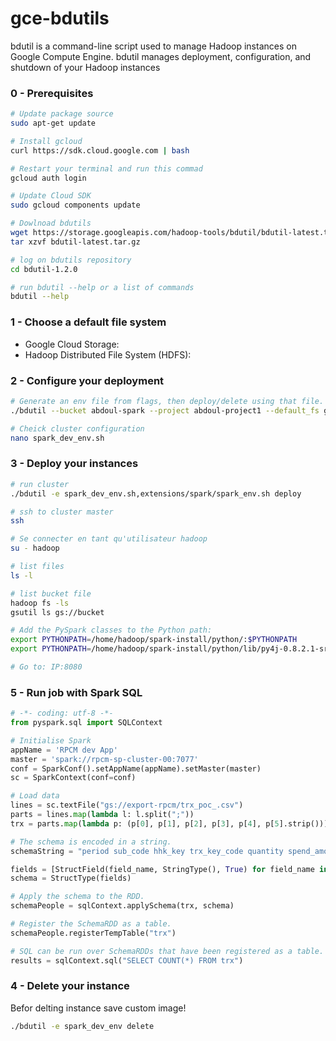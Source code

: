 # gce-bdutils
bdutil is a command-line script used to manage Hadoop instances on Google Compute Engine. bdutil manages deployment, configuration, and shutdown of your Hadoop instances

### 0 - Prerequisites 
```sh
# Update package source
sudo apt-get update

# Install gcloud
curl https://sdk.cloud.google.com | bash

# Restart your terminal and run this commad
gcloud auth login

# Update Cloud SDK 
sudo gcloud components update

# Dowlnoad bdutils
wget https://storage.googleapis.com/hadoop-tools/bdutil/bdutil-latest.tar.gz
tar xzvf bdutil-latest.tar.gz

# log on bdutils repository
cd bdutil-1.2.0

# run bdutil --help or a list of commands
bdutil --help
```

### 1 - Choose a default file system
- Google Cloud Storage:
- Hadoop Distributed File System (HDFS):

### 2 - Configure your deployment
```sh
# Generate an env file from flags, then deploy/delete using that file.
./bdutil --bucket abdoul-spark --project abdoul-project1 --default_fs gs --master_machine_type n1-standard-4 --zone europe-west1-b --num_workers 4 --prefix spark-cluster --verbose generate_config spark_dev_env.sh

# Cheick cluster configuration
nano spark_dev_env.sh

```

### 3 - Deploy your instances
```sh
# run cluster
./bdutil -e spark_dev_env.sh,extensions/spark/spark_env.sh deploy

# ssh to cluster master
ssh 

# Se connecter en tant qu'utilisateur hadoop
su - hadoop

# list files
ls -l

# list bucket file
hadoop fs -ls
gsutil ls gs://bucket

# Add the PySpark classes to the Python path:
export PYTHONPATH=/home/hadoop/spark-install/python/:$PYTHONPATH
export PYTHONPATH=/home/hadoop/spark-install/python/lib/py4j-0.8.2.1-src.zip:$PYTHONPATH

# Go to: IP:8080
```


### 5 - Run job with Spark SQL
```python
# -*- coding: utf-8 -*-
from pyspark.sql import SQLContext

# Initialise Spark
appName = 'RPCM dev App'
master = 'spark://rpcm-sp-cluster-00:7077' 
conf = SparkConf().setAppName(appName).setMaster(master)
sc = SparkContext(conf=conf)

# Load data
lines = sc.textFile("gs://export-rpcm/trx_poc_.csv")
parts = lines.map(lambda l: l.split(";"))
trx = parts.map(lambda p: (p[0], p[1], p[2], p[3], p[4], p[5].strip()))

# The schema is encoded in a string.
schemaString = "period sub_code hhk_key trx_key_code quantity spend_amount"

fields = [StructField(field_name, StringType(), True) for field_name in schemaString.split()]
schema = StructType(fields)

# Apply the schema to the RDD.
schemaPeople = sqlContext.applySchema(trx, schema)

# Register the SchemaRDD as a table.
schemaPeople.registerTempTable("trx")

# SQL can be run over SchemaRDDs that have been registered as a table.
results = sqlContext.sql("SELECT COUNT(*) FROM trx")
```

### 4 - Delete your instance  
Befor delting instance save custom image!
```sh
./bdutil -e spark_dev_env delete
```
